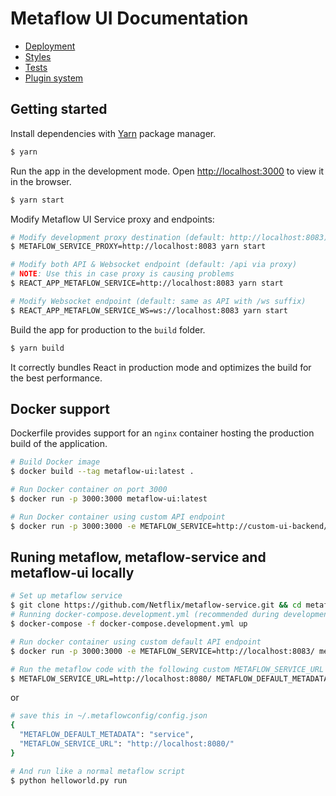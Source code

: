 # Metaflow UI Documentation

- [Deployment](deployment.md)
- [Styles](styles.md)
- [Tests](tests.md)
- [Plugin system](plugin-system.md)

## Getting started

Install dependencies with [Yarn](https://yarnpkg.com/) package manager.

```bash
$ yarn
```

Run the app in the development mode. Open [http://localhost:3000](http://localhost:3000) to view it in the browser.

```bash
$ yarn start
```

Modify Metaflow UI Service proxy and endpoints:

```bash
# Modify development proxy destination (default: http://localhost:8083)
$ METAFLOW_SERVICE_PROXY=http://localhost:8083 yarn start

# Modify both API & Websocket endpoint (default: /api via proxy)
# NOTE: Use this in case proxy is causing problems
$ REACT_APP_METAFLOW_SERVICE=http://localhost:8083 yarn start

# Modify Websocket endpoint (default: same as API with /ws suffix)
$ REACT_APP_METAFLOW_SERVICE_WS=ws://localhost:8083 yarn start
```

Build the app for production to the `build` folder.

```bash
$ yarn build
```

It correctly bundles React in production mode and optimizes the build for the best performance.

## Docker support

Dockerfile provides support for an `nginx` container hosting the production build of the application.

```sh
# Build Docker image
$ docker build --tag metaflow-ui:latest .

# Run Docker container on port 3000
$ docker run -p 3000:3000 metaflow-ui:latest

# Run Docker container using custom API endpoint
$ docker run -p 3000:3000 -e METAFLOW_SERVICE=http://custom-ui-backend/api metaflow-ui:latest
```

## Runing metaflow, metaflow-service and metaflow-ui locally

```sh
# Set up metaflow service
$ git clone https://github.com/Netflix/metaflow-service.git && cd metaflow-service
# Running docker-compose.development.yml (recommended during development):
$ docker-compose -f docker-compose.development.yml up
```

```sh
# Run docker container using custom default API endpoint
$ docker run -p 3000:3000 -e METAFLOW_SERVICE=http://localhost:8083/ metaflow-ui:latest

```

```sh
# Run the metaflow code with the following custom METAFLOW_SERVICE_URL and METAFLOW_SERVICE_URL
$ METAFLOW_SERVICE_URL=http://localhost:8080/ METAFLOW_DEFAULT_METADATA=service python helloworld.py run
```
or

```sh
# save this in ~/.metaflowconfig/config.json
{
  "METAFLOW_DEFAULT_METADATA": "service",
  "METAFLOW_SERVICE_URL": "http://localhost:8080/"
}
```

```sh
# And run like a normal metaflow script
$ python helloworld.py run 
```
